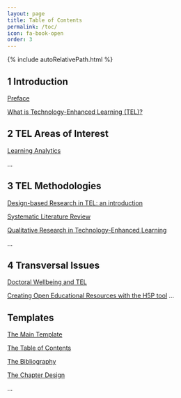 ```yaml
---
layout: page
title: Table of Contents
permalink: /toc/
icon: fa-book-open
order: 3
---
```


{% include autoRelativePath.html %}

## 1 Introduction

[Preface](/detel-book/chapter/introduction/preface/)

[What is Technology-Enhanced Learning (TEL)?](/detel-book/chapter/introduction/intro-to-TEL/)

## 2 TEL Areas of Interest

[Learning Analytics](/detel-book/chapter/aois/learning-analytics/)

...

## 3 TEL Methodologies

[Design-based Research in TEL&#58; an introduction](/detel-book/chapter/methodologies/design-based-research/)

[Systematic Literature Review](/detel-book/chapter/methodologies/systematic-literature-review/)

[Qualitative Research in Technology-Enhanced Learning](/detel-book/chapter/methodologies/qualitative-research-in-tel/)

...

## 4 Transversal Issues

[Doctoral Wellbeing and TEL](/detel-book/chapter/transversal/wellbeing/)

[Creating Open Educational Resources with the H5P tool](/detel-book/chapter/transversal/creating-oer-with-the-H5P-tool/)
...

## Templates

[The Main Template](/detel-book/chapter/templates/main-template/)

[The Table of Contents](/detel-book/chapter/templates/main-template/#tableOfContents)

[The Bibliography](/detel-book/chapter/templates/main-template/#bibliography)

[The Chapter Design](/detel-book/chapter/templates/main-template/#chapterDesign)

...


